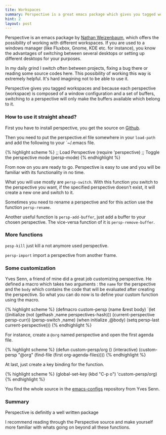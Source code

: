 ```yaml
---
tite: Workspaces
summary: Perspective is a great emacs package which gives you tagged workspaces and offers the possibility to working in a separated set of buffers.
hint: 2
layout: post
---
```

Perspective is an emacs package by [Nathan Weizenbaum](http://nex-3.com/), which offers the
possibility of working with different workspaces. If you are used to a
windows manager (like Fluxbox, Gnome, KDE etc. for instance), you
know the advantages of switching between several desktops or setting up
different desktops for your purposes.

In my daily grind I switch often between projects, fixing a bug
there or reading some source codes here. This possibility of working this way is extremely helpful.
It's hard imagining not to be able to use it.

Perspective gives you tagged workspaces and because each perspective
(workspace) is composed of a window configuration and a set of
buffers, switching to a perspective will only make the buffers
available which belong to it.

### How to use it straight ahead?

First you have to install perspective, you get the source on
[Github](http://github.com/nex3/perspective-el).

Then you need to put the perspective.el file somewhere in your `load-path`
and add the following to your `~/.emacs file.

{% highlight scheme %}
;; Load Perspective
(require 'perspective)
;; Toggle the perspective mode
(persp-mode)
{% endhighlight %}

From now on you are ready to go. Perspective is easy to use and you
will be familiar with its functionality in no time.

What you will use mostly are `persp-switch`. With this function you
switch to the perspective you want, if the specified perspective
doesn't exist, it will create a new one and switch to it.

Sometimes you need to rename a perspective and for this action use the function
 `persp-rename`.

Another useful function is `persp-add-buffer`, just
add a buffer to your chosen perspective. The vice-versa function of
it is `persp-remove-buffer`.

### More functions

`pesp-kill` just kill a not anymore used perspective.

`persp-import` import a perspective from another frame.

### Some customization

Yves Senn, a friend of mine did a great job customizing
perspective. He defined a macro which takes two arguments : the `name` for the
perspective and the `body` which contains the code that will be evaluated after creating
the perspective. So what you can do now is to define your custom
function using the macro.

{% highlight scheme %}
(defmacro custom-persp (name &rest body)
       `(let ((initialize (not (gethash ,name perspectives-hash)))
              (current-perspective persp-curr))
          (persp-switch ,name)
          (when initialize ,@body)
          (setq persp-last current-perspective)))
{% endhighlight %}

For instance, create a `@org`
named perspective and open the first agenda file.

{% highlight scheme %}
(defun custom-persp/org ()
  (interactive)
  (custom-persp "@org"
  (find-file (first org-agenda-files))))
{% endhighlight %}

At last, just create a key binding for the function.

{% highlight scheme %}
(global-set-key (kbd "C-p o") 'custom-persp/org)
{% endhighlight %}

You find the whole source in the [emacs-configs]() repository from Yves Senn.

### Summary

Perspective is definitly a well written package

I recommend reading through the Perspective source and make yourself
more familiar with whats going on beyond all these functions.
